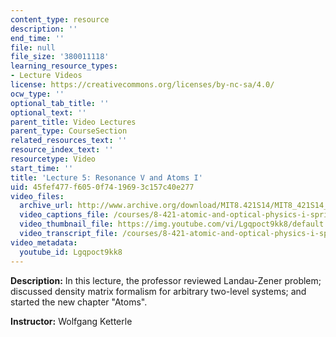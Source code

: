 ```yaml
---
content_type: resource
description: ''
end_time: ''
file: null
file_size: '380011118'
learning_resource_types:
- Lecture Videos
license: https://creativecommons.org/licenses/by-nc-sa/4.0/
ocw_type: ''
optional_tab_title: ''
optional_text: ''
parent_title: Video Lectures
parent_type: CourseSection
related_resources_text: ''
resource_index_text: ''
resourcetype: Video
start_time: ''
title: 'Lecture 5: Resonance V and Atoms I'
uid: 45fef477-f605-0f74-1969-3c157c40e277
video_files:
  archive_url: http://www.archive.org/download/MIT8.421S14/MIT8_421S14_lec05_300k.mp4
  video_captions_file: /courses/8-421-atomic-and-optical-physics-i-spring-2014/1ec919857ebc5afdbf8f60467a99bd49_Lgqpoct9kk8.vtt
  video_thumbnail_file: https://img.youtube.com/vi/Lgqpoct9kk8/default.jpg
  video_transcript_file: /courses/8-421-atomic-and-optical-physics-i-spring-2014/edafcc2334310bfe223429236d360676_Lgqpoct9kk8.pdf
video_metadata:
  youtube_id: Lgqpoct9kk8
---
```


**Description:** In this lecture, the professor reviewed Landau-Zener problem; discussed density matrix formalism for arbitrary two-level systems; and started the new chapter "Atoms".

**Instructor:** Wolfgang Ketterle

